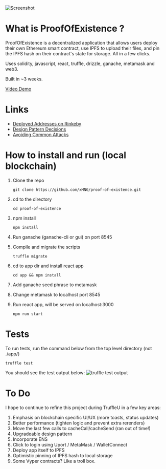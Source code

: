
![Screenshot](https://raw.githubusercontent.com/xMNG/proof-of-existence/master/githubImages/screenshot.png "screenshot")

# What is ProofOfExistence ?

ProofOfExistence is a decentralized application that allows users deploy their own Ethereum smart contract, use IPFS to upload their files, and pin the IPFS hash on their contract's state for storage. All in a few clicks.

Uses solidity, javascript, react, truffle, drizzle, ganache, metamask and web3.

Built in ~3 weeks.

[Video Demo](https://youtu.be/6eiez7QiTvg)

# Links

- [Deployed Addresses on Rinkeby](https://github.com/xMNG/proof-of-existence/blob/master/deployed_addresses.txt "Deployed and Verified Contract Addresses on Rinkeby")
- [Design Pattern Decisions](https://github.com/xMNG/proof-of-existence/blob/master/design_pattern_decisions.md "Design Pattern Decisions")
- [Avoiding Common Attacks](https://github.com/xMNG/proof-of-existence/blob/master/avoiding_common_attacks.md "Avoiding Common Attacks")

# How to install and run (local blockchain)
1. Clone the repo 

    ```git clone https://github.com/xMNG/proof-of-existence.git```
2. cd to the directory

    ```cd proof-of-existence```

3. npm install

    ```npm install```
4. Run ganache (ganache-cli or gui) on port 8545

5. Compile and migrate the scripts

    ```truffle migrate```

6. cd to app dir and install react app

    ```cd app && npm install```

7. Add ganache seed phrase to metamask

8. Change metamask to localhost port 8545

9. Run react app, will be served on localhost:3000

    ```npm run start```


# Tests
To run tests, run the command below from the top level directory (not ./app/)

```truffle test```

You should see the test output below:
![truffle test output](https://raw.githubusercontent.com/xMNG/proof-of-existence/master/githubImages/test%20specs.png)

# To Do
I hope to continue to refine this project during TruffleU in a few key areas:
1. Emphasis on blockchain specific UI/UX (more toasts, status updates)
2. Better performance (tighten logic and prevent extra rerenders)
3. Move the last few calls to cacheCall/cacheSend (ran out of time!)
4. Upgradeable design pattern
5. Incorporate ENS
6. Click to login using Uport / MetaMask / WalletConnect
7. Deploy app itself to IPFS
8. Optimistic pinning of IPFS hash to local storage
9. Some Vyper contracts? Like a troll box.